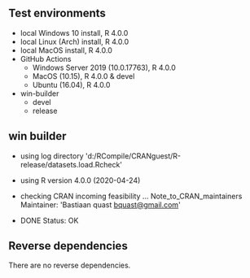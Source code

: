 ## Test environments

- local Windows 10 install, R 4.0.0
- local Linux (Arch) install, R 4.0.0
- local MacOS install, R 4.0.0
- GitHub Actions
   - Windows Server 2019 (10.0.17763), R 4.0.0
   - MacOS (10.15), R 4.0.0 & devel
   - Ubuntu (16.04), R 4.0.0
- win-builder
   - devel
   - release

## win builder

* using log directory 'd:/RCompile/CRANguest/R-release/datasets.load.Rcheck'
* using R version 4.0.0 (2020-04-24)

* checking CRAN incoming feasibility ... Note_to_CRAN_maintainers
Maintainer: 'Bastiaan quast <bquast@gmail.com>'

* DONE
Status: OK

## Reverse dependencies

There are no reverse dependencies.
